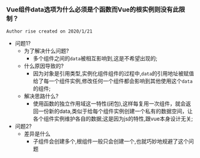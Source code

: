 ### Vue组件data选项为什么必须是个函数而Vue的根实例则没有此限制？

` Author rise created on 2020/1/21 `

- 问题1?
    - 为了解决什么问题?
        - 多个组件之间的`data`被相互影响到,这是不希望出现的;
    - 什么原因导致的?
        - 因为对象是引用类型,实例化组件组件的过程中,`data`的引用地址被赋值给了每一个组件实例,修改任何一个组件都会影响到其他使用这个`data`的组件;
    - 解决思路什么?
        - 使用函数的独立作用域这一特性(闭包),这样每复用一次组件，就会返回一份新的data,类似于给每个组件实例创建一个私有的数据空间，让各个组件实例维护各自的数据;这是因为js的特性,跟vue本身设计无关;
- 问题2?
    - 差异是什么
        - 子组件会创建多个,根组件一般只会创建一个,也就巧妙地规避了这个问题

